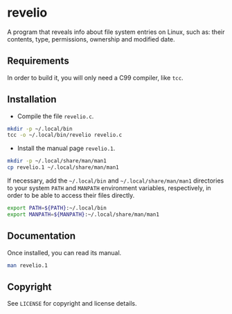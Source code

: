 # revelio
A program that reveals info about file system entries on Linux, such as: their
contents, type, permissions, ownership and modified date.

## Requirements
In order to build it, you will only need a C99 compiler, like `tcc`.

## Installation
- Compile the file `revelio.c`.

```bash
mkdir -p ~/.local/bin
tcc -o ~/.local/bin/revelio revelio.c
```

- Install the manual page `revelio.1`.

```bash
mkdir -p ~/.local/share/man/man1
cp revelio.1 ~/.local/share/man/man1
```

If necessary, add the `~/.local/bin` and `~/.local/share/man/man1` directories
to your system `PATH` and `MANPATH` environment variables, respectively, in
order to be able to access their files directly.

```bash
export PATH=${PATH}:~/.local/bin
export MANPATH=${MANPATH}:~/.local/share/man/man1
```

## Documentation
Once installed, you can read its manual.

```bash
man revelio.1
```

## Copyright
See `LICENSE` for copyright and license details.
